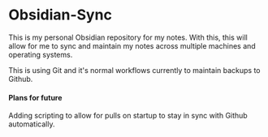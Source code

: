 # Obsidian-Sync
 
This is my personal Obsidian repository for my notes. With this, this will allow for me to sync and maintain my notes across multiple machines and operating systems. 

This is using Git and it's normal workflows currently to maintain backups to Github.

#### Plans for future

Adding scripting to allow for pulls on startup to stay in sync with Github automatically.